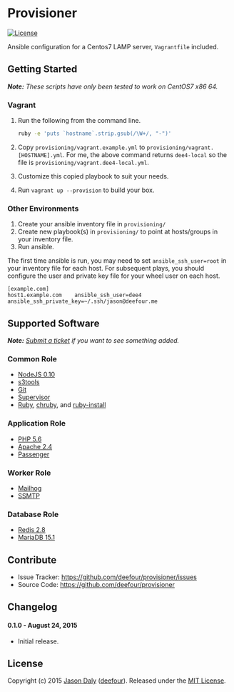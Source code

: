 # Provisioner

[![License](http://img.shields.io/:license-mit-blue.svg)](http://deefour.mit-license.org)

Ansible configuration for a Centos7 LAMP server, `Vagrantfile` included.

## Getting Started

_**Note:** These scripts have only been tested to work on CentOS7 x86 64._

### Vagrant

 1. Run the following from the command line.

      ```bash
      ruby -e 'puts `hostname`.strip.gsub(/\W+/, "-")'
      ```

 1. Copy `provisioning/vagrant.example.yml` to `provisioning/vagrant.[HOSTNAME].yml`. For me, the above command returns `dee4-local` so the file is `provisioning/vagrant.dee4-local.yml`.
 2. Customize this copied playbook to suit your needs.
 2. Run `vagrant up --provision` to build your box.

### Other Environments

 1. Create your ansible inventory file in `provisioning/`
 2. Create new playbook(s) in `provisioning/` to point at hosts/groups in your inventory file.
 4. Run ansible.

The first time ansible is run, you may need to set `ansible_ssh_user=root` in your inventory file for each host. For subsequent plays, you should configure the user and private key file for your wheel user on each host.

```
[example.com]
host1.example.com    ansible_ssh_user=dee4    ansible_ssh_private_key=~/.ssh/jason@deefour.me
```

## Supported Software

_**Note:** [Submit a ticket](https://github.com/deefour/provisioner/issues) if you want to see something added._

### Common Role

 - [NodeJS 0.10](https://nodejs.org/en/)
 - [s3tools](http://s3tools.org/s3cmd)
 - [Git](https://git-scm.com/)
 - [Supervisor](http://supervisord.org/)
 - [Ruby](https://www.ruby-lang.org/en/), [chruby](https://github.com/postmodern/chruby), and [ruby-install](https://github.com/postmodern/ruby-install)

### Application Role

 - [PHP 5.6](http://php.net)
 - [Apache 2.4](http://httpd.apache.org/)
 - [Passenger](https://www.phusionpassenger.com/)

### Worker Role

 - [Mailhog](https://github.com/mailhog/MailHog)
 - [SSMTP](https://wiki.archlinux.org/index.php/SSMTP)

### Database Role

 - [Redis 2.8](http://redis.io/)
 - [MariaDB 15.1](https://mariadb.org/)

## Contribute

- Issue Tracker: https://github.com/deefour/provisioner/issues
- Source Code: https://github.com/deefour/provisioner

## Changelog

#### 0.1.0 - August 24, 2015

 - Initial release.

## License

Copyright (c) 2015 [Jason Daly](http://www.deefour.me) ([deefour](https://github.com/deefour)). Released under the [MIT License](http://deefour.mit-license.org/).

